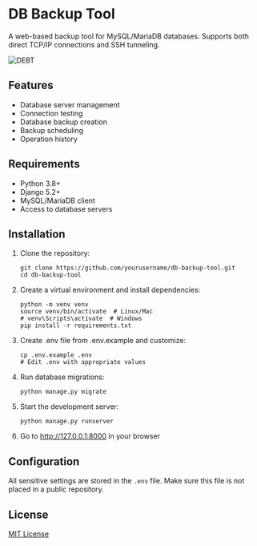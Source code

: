 # DB Backup Tool

A web-based backup tool for MySQL/MariaDB databases. Supports both direct TCP/IP connections and SSH tunneling.

![DEBT](https://github.com/user-attachments/assets/5e6b0f0b-31b9-46c5-8277-16c564f619f9)

## Features

- Database server management
- Connection testing
- Database backup creation
- Backup scheduling
- Operation history

## Requirements

- Python 3.8+
- Django 5.2+
- MySQL/MariaDB client
- Access to database servers

## Installation

1. Clone the repository:
   ```
   git clone https://github.com/yourusername/db-backup-tool.git
   cd db-backup-tool
   ```

2. Create a virtual environment and install dependencies:
   ```
   python -m venv venv
   source venv/bin/activate  # Linux/Mac
   # venv\Scripts\activate  # Windows
   pip install -r requirements.txt
   ```

3. Create .env file from .env.example and customize:
   ```
   cp .env.example .env
   # Edit .env with appropriate values
   ```

4. Run database migrations:
   ```
   python manage.py migrate
   ```

5. Start the development server:
   ```
   python manage.py runserver
   ```

6. Go to http://127.0.0.1:8000 in your browser

## Configuration

All sensitive settings are stored in the `.env` file. Make sure this file is not placed in a public repository.

## License

[MIT License](LICENSE)
